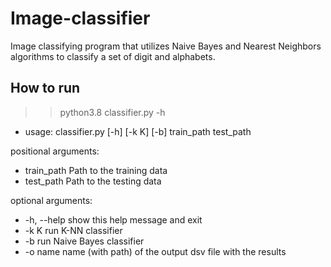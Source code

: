# Image-classifier
Image classifying program that utilizes Naive Bayes and Nearest Neighbors algorithms to classify a set of digit and alphabets.

## How to run
>> python3.8 classifier.py -h
* usage: classifier.py [-h] [-k K] [-b] train_path test_path

positional arguments:
  * train_path  Path to the training data
  * test_path   Path to the testing data

optional arguments:
  * -h, --help  show this help message and exit
  * -k K        run K-NN classifier
  * -b          run Naive Bayes classifier
  * -o name     name (with path) of the output dsv file with the results
  
  
